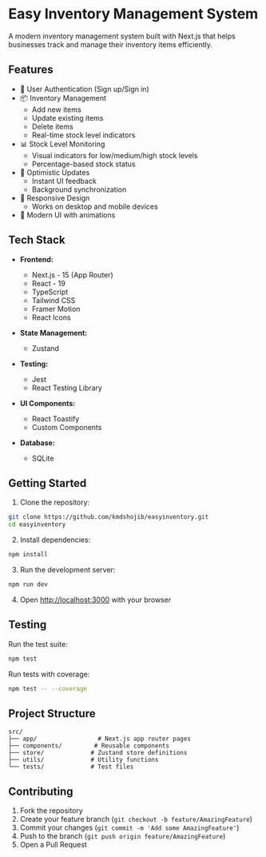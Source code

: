 # Easy Inventory Management System

A modern inventory management system built with Next.js that helps businesses track and manage their inventory items efficiently.

## Features

- 🔐 User Authentication (Sign up/Sign in)
- 📦 Inventory Management
  - Add new items
  - Update existing items
  - Delete items
  - Real-time stock level indicators
- 📊 Stock Level Monitoring
  - Visual indicators for low/medium/high stock levels
  - Percentage-based stock status
- 🎯 Optimistic Updates
  - Instant UI feedback
  - Background synchronization
- 📱 Responsive Design
  - Works on desktop and mobile devices
- 🚀 Modern UI with animations

## Tech Stack

- **Frontend:**
  - Next.js - 15 (App Router)
  - React - 19
  - TypeScript
  - Tailwind CSS
  - Framer Motion
  - React Icons

- **State Management:**
  - Zustand

- **Testing:**
  - Jest
  - React Testing Library

- **UI Components:**
  - React Toastify
  - Custom Components

- **Database:**
  - SQLite

## Getting Started

1. Clone the repository:
```bash
git clone https://github.com/kmdshojib/easyinventory.git
cd easyinventory
```

2. Install dependencies:
```bash
npm install
```

3. Run the development server:
```bash
npm run dev
```

4. Open [http://localhost:3000](http://localhost:3000) with your browser

## Testing

Run the test suite:
```bash
npm test
```

Run tests with coverage:
```bash
npm test -- --coverage
```

## Project Structure

```
src/
├── app/                 # Next.js app router pages
├── components/         # Reusable components
├── store/             # Zustand store definitions
├── utils/             # Utility functions
└── tests/             # Test files
```

## Contributing

1. Fork the repository
2. Create your feature branch (`git checkout -b feature/AmazingFeature`)
3. Commit your changes (`git commit -m 'Add some AmazingFeature'`)
4. Push to the branch (`git push origin feature/AmazingFeature`)
5. Open a Pull Request
